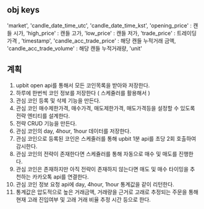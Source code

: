 ## obj keys

'market',
'candle_date_time_utc',
'candle_date_time_kst',
'opening_price' : 캔들 시가,
'high_price' : 캔들 고가,
'low_price' : 캔들 저가,
'trade_price' : 트레이딩 가격 ,
'timestamp',
'candle_acc_trade_price' : 해당 캔들 누적거래 금액,
'candle_acc_trade_volume' : 해당 캔들 누적거래량,
'unit'

## 계획

1. upbit open api를 통해서 모든 코인목록을 받아와 저장한다.
2. 하루에 한번씩 코인 정보를 저장한다 ( 스케쥴러를 활용해서 )
3. 관심 코인 등록 및 삭제 기능을 만든다.
4. 관심 코인 매수제한가격, 매수가격, 매도제한가격, 매도가격등을 설정할 수 있도록 전략 엔티티를 설계한다.
5. 전략 CRUD 기능을 만든다.
6. 관심 코인의 day, 4hour, 1hour 데이터를 저장한다.
7. 관심 코인으로 등록된 코인은 스케줄러를 통해 upbit 1분 api를 초당 2회 호출하여 감시한다.
8. 관심 코인의 전략이 존재한다면 스케쥴러를 통해 자동으로 매수 및 매도를 진행한다.
9. 관심 코인은 존재하지만 아직 전략이 존재하지 않는다면 매도 및 매수 타이밍을 추천하는 카카오톡 api를 연결한다.
10. 관심 코인 정보 요청 api에 day, 4hour, 1hour 통계값을 같이 리턴한다.
11. 통계값은 압도적으로 높은 거래금액, 거래량을 근거로 고래로 추정되는 주문을 통해 현재 고래 진입여부 및 고래 거래 비율 추정 시간 등으로 한다.
